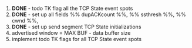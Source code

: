 
1. **DONE** - todo TK flag all the TCP State event spots
2. **DONE** - set up all fields %% dupACKcount %%, %% ssthresh %%, %% cwnd %%, 
3. **DONE** - set up send segment TCP State initializations
4. advertised window = MAX BUF - data buffer size
5. implement todo TK flags for all TCP State event spots